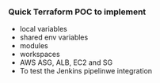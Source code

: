 ### Quick Terraform POC to implement
* local variables
* shared env variables
* modules
* workspaces
* AWS ASG, ALB, EC2 and SG
* To test the Jenkins pipelinwe integration